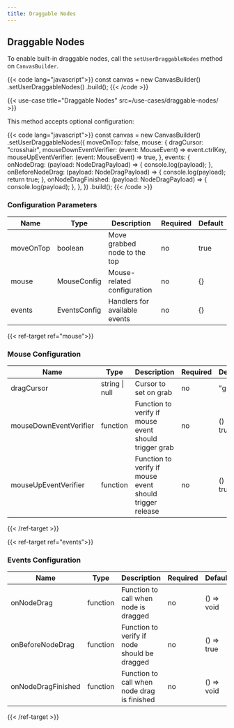 ```yaml
---
title: Draggable Nodes
---
```


## Draggable Nodes

To enable built-in draggable nodes, call the `setUserDraggableNodes` method on `CanvasBuilder`.

{{< code lang="javascript">}}
const canvas = new CanvasBuilder()
  .setUserDraggableNodes()
  .build();
{{< /code >}}

{{< use-case title="Draggable Nodes" src=/use-cases/draggable-nodes/ >}}

This method accepts optional configuration:

{{< code lang="javascript">}}
const canvas = new CanvasBuilder()
  .setUserDraggableNodes({
    moveOnTop: false,
    mouse: {
      dragCursor: "crosshair",
      mouseDownEventVerifier: (event: MouseEvent) => event.ctrlKey,
      mouseUpEventVerifier: (event: MouseEvent) => true,
    },
    events: {
      onNodeDrag: (payload: NodeDragPayload) => {
        console.log(payload);
      },
      onBeforeNodeDrag: (payload: NodeDragPayload) => {
        console.log(payload);
        return true;
      },
      onNodeDragFinished: (payload: NodeDragPayload) => {
        console.log(payload);
      },
    },
  })
  .build();
{{< /code >}}

### Configuration Parameters

| Name      | Type                                        | Description                   | Required | Default |
|-----------|---------------------------------------------|-------------------------------|----------|---------|
| moveOnTop | boolean                                     | Move grabbed node to the top  | no       | true    |
| mouse     | <span data-ref="mouse">MouseConfig</span>   | Mouse-related configuration   | no       | {}      |
| events    | <span data-ref="events">EventsConfig</span> | Handlers for available events | no       | {}      |

{{< ref-target ref="mouse">}}

### Mouse Configuration

| Name                   | Type           | Description                                              | Required | Default    |
|------------------------|----------------|----------------------------------------------------------|----------|------------|
| dragCursor             | string \| null | Cursor to set on grab                                    | no       | "grab"     |
| mouseDownEventVerifier | function       | Function to verify if mouse event should trigger grab    | no       | () => true |
| mouseUpEventVerifier   | function       | Function to verify if mouse event should trigger release | no       | () => true |

{{< /ref-target >}}

{{< ref-target ref="events">}}

### Events Configuration

| Name               | Type     | Description                                   | Required | Default    |
|--------------------|----------|-----------------------------------------------|----------|------------|
| onNodeDrag         | function | Function to call when node is dragged         | no       | () => void |
| onBeforeNodeDrag   | function | Function to verify if node should be dragged  | no       | () => true |
| onNodeDragFinished | function | Function to call when node drag is finished   | no       | () => void |

{{< /ref-target >}}
